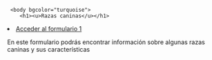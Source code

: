 <!DOCTYPE html>
<html>

<head>
  <meta charset="utf-8">
 </head>
  
     <body bgcolor="turquoise">
        <h1><u>Razas caninas</u></h1>
  <li> <a href=formulario2.html/li> Acceder al formulario 1</a></li>
<p>En este formulario podrás encontrar información sobre algunas razas caninas y sus características</p>
</body> 
